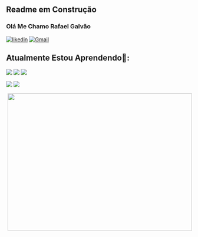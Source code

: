 ## Readme em Construção
### Olá Me Chamo Rafael Galvão
[![likedin](https://img.shields.io/badge/LinkedIn-0077B5?style=for-the-badge&logo=linkedin&logoColor=white)](https://www.linkedin.com/in/rafael-galv%C3%A3o-0562381b7/)
[![Gmail](https://img.shields.io/badge/Gmail-D14836?style=for-the-badge&logo=gmail&logoColor=white)](https://mail.rafagalvaonull@gmail.com)

## Atualmente Estou Aprendendo🌱:
[![](https://img.shields.io/badge/Python-3776AB?style=for-the-badge&logo=python&logoColor=white)]()
[![](https://img.shields.io/badge/Java-ED8B00?style=for-the-badge&logo=openjdk&logoColor=white)]()
[![](https://img.shields.io/badge/Ruby-CC342D?style=for-the-badge&logo=ruby&logoColor=white)]()

[![](https://github-readme-stats.vercel.app/api/top-langs/?username=RafaGalvaodev&theme=blue-green)]()
[![](https://emojipedia.org/seedling/)]()


<img align="right" src="https://user-images.githubusercontent.com/124510294/228619026-d93147fa-26c9-45d8-87dd-15454cfbb87d.gif" width="500" height="373"/>

